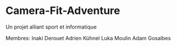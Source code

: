 # Camera-Fit-Adventure
Un projet alliant sport et informatique

Membres:
Inaki Derouet
Adrien Kühnel
Luka Moulin
Adam Gosalbes
